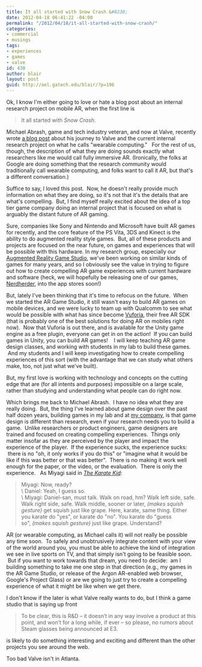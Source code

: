 ```yaml
---
title: It all started with Snow Crash &#8230;
date: 2012-04-18 06:41:22 -04:00
permalink: "/2012/04/18/it-all-started-with-snow-crash/"
categories:
- commercial
- musings
tags:
- experiences
- games
- valve
id: 430
author: blair
layout: post
guid: http://ael.gatech.edu/blair/?p=196
---
```


Ok, I know I'm either going to love or hate a blog post about an internal research project on mobile AR, when the first line is

>It all started with _Snow Crash_.

Michael Abrash, game and tech industry veteran, and now at Valve, recently wrote [a blog post](http://blogs.valvesoftware.com/abrash/valve-how-i-got-here-what-its-like-and-what-im-doing-2/) about his journey to Valve and the current internal research project on what he calls "wearable computing."   For the rest of us, though, the description of what they are doing sounds exactly what researchers like me would call fully immersive AR. (Ironically, the folks at Google are doing something that the research community would traditionally call wearable computing, and folks want to call it AR, but that's a different conversation.)

Suffice to say, I loved this post.  Now, he doesn't really provide much information on what they are doing, so it's not that it's the details that are what's compelling.  But, I find myself really excited about the idea of a top tier game company doing an internal project that is focused on what is arguably the distant future of AR gaming.

Sure, companies like Sony and Nintendo and Microsoft have built AR games for recently, and the core feature of the PS Vita, 3DS and Kinect is the ability to do augmented reality style games.  But, all of these products and projects are focused on the near future, on games and experiences that will be possible with this hardware. In my research group, especially our [Augmented Reality Game Studio](http://argamestudio.org), we've been working on similar kinds of games for many years, and so I obviously see the value in trying to figure out how to create compelling AR game experiences with current hardware and software (heck, we will hopefully be releasing one of our games, [Nerdherder](http://www.micronerd.net/), into the app stores soon!)

But, lately I've been thinking that it's time to refocus on the future.  When we started the AR Game Studio, it still wasn't easy to build AR games on mobile devices, and we were lucky to team up with Qualcomm to see what would be possible with what has since become [Vuforia](http://www.qualcomm.com/solutions/augmented-reality), their free AR SDK (that is probably one of the best solutions for doing AR on mobiles right now).  Now that Vuforia is out there, and is available for the Unity game engine as a free plugin, everyone can get in on the action!  If you can build games in Unity, you can build AR games!    I will keep teaching AR game design classes, and working with students in my lab to build these games.  And my students and I will keep investigating how to create compelling experiences of this sort (with the advantage that we can study what others make, too, not just what we've built).

But, my first love is working with technology and concepts on the cutting edge that are (for all intents and purposes) impossible on a large scale, rather than studying and understanding what people can do right now.

Which brings me back to Michael Abrash.  I have no idea what they are really doing.  But, the thing I've learned about game design over the past half dozen years, building games in my lab and at [my company](http://www.aurainteractive.com), is that game design is different than research, even if your research needs you to build a game.  Unlike researchers or product engineers, game designers are trained and focused on creating compelling experiences.  Things only matter insofar as they are perceived by the player and impact the experience of the player.  If the experience sucks, the experience sucks:  there is no "oh, it only works if you do this" or "imagine what it would be like if this was better or that was better".  There is no making it work well enough for the paper, or the video, or the evaluation.  There is only the experience.   As Miyagi said in _[The Karate Kid](http://tvtropes.org/pmwiki/pmwiki.php/Main/TheKarateKid)_:


>Miyagi: Now, ready?  
\\
Daniel: Yeah, I guess so.  
\\
Miyagi: Daniel-san, must talk. Walk on road, hm? Walk left side, safe. Walk right side, safe. Walk middle, sooner or later, _(makes squish gesture)_ get squish just like grape. Here, karate, same thing. Either you karate do "yes", or karate do "no". You karate do "guess so", _(makes squish gesture)_ just like grape. Understand?

AR (or wearable computing, as Michael calls it) will not really be possible any time soon.  To safely and unobtrusively integrate content with your view of the world around you, you must be able to achieve the kind of integration we see in live sports on TV, and that simply isn't going to be feasible soon.  But if you want to work towards that dream, you need to decide:  am I building something to take me one step in that direction (e.g., my games in the AR Game Studio, or release of the Argon AR-enabled web browser, Google's Project Glass) or are we going to just try to create a compelling experience of what it might be like when we get there.

I don't know if the later is what Valve really wants to do, but I think a game studio that is saying up front

>To be clear, this is R&D – it doesn’t in any way involve a product at this point, and won’t for a long while, if ever – so please, no rumors about Steam glasses being announced at E3.

is likely to do something interesting and exciting and different than the other projects you see around the web.

Too bad Valve isn't in Atlanta.
